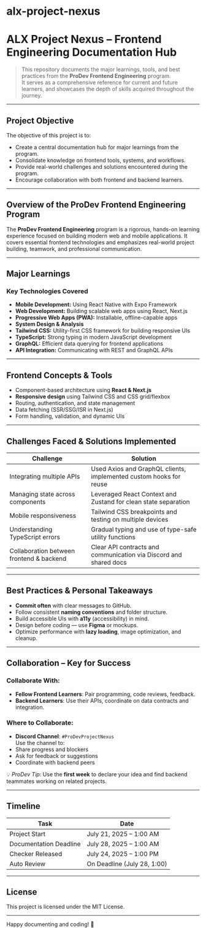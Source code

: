 # alx-project-nexus

# ALX Project Nexus – Frontend Engineering Documentation Hub

> This repository documents the major learnings, tools, and best practices from the **ProDev Frontend Engineering** program.  
It serves as a comprehensive reference for current and future learners, and showcases the depth of skills acquired throughout the journey.

---

## Project Objective

The objective of this project is to:
- Create a central documentation hub for major learnings from the program.
- Consolidate knowledge on frontend tools, systems, and workflows.
- Provide real-world challenges and solutions encountered during the program.
- Encourage collaboration with both frontend and backend learners.

---

## Overview of the ProDev Frontend Engineering Program

The **ProDev Frontend Engineering** program is a rigorous, hands-on learning experience focused on building modern web and mobile applications. It covers essential frontend technologies and emphasizes real-world project building, teamwork, and professional communication.

---

## Major Learnings

### Key Technologies Covered

- **Mobile Development:** Using React Native with Expo Framework
- **Web Development:** Building scalable web apps using React, Next.js
- **Progressive Web Apps (PWA):** Installable, offline-capable apps
- **System Design & Analysis**
- **Tailwind CSS:** Utility-first CSS framework for building responsive UIs
- **TypeScript:** Strong typing in modern JavaScript development
- **GraphQL:** Efficient data querying for frontend applications
- **API Integration:** Communicating with REST and GraphQL APIs

---

## Frontend Concepts & Tools

- Component-based architecture using **React & Next.js**
- **Responsive design** using Tailwind CSS and CSS grid/flexbox
- Routing, authentication, and state management
- Data fetching (SSR/SSG/ISR in Next.js)
- Form handling, validation, and dynamic UIs

---

## Challenges Faced & Solutions Implemented

| Challenge                                | Solution                                                                 |
|-----------------------------------------|--------------------------------------------------------------------------|
| Integrating multiple APIs               | Used Axios and GraphQL clients, implemented custom hooks for reuse       |
| Managing state across components        | Leveraged React Context and Zustand for clean state separation           |
| Mobile responsiveness                   | Tailwind CSS breakpoints and testing on multiple devices                 |
| Understanding TypeScript errors         | Gradual typing and use of type-safe utility functions                    |
| Collaboration between frontend & backend| Clear API contracts and communication via Discord and shared docs        |

---

## Best Practices & Personal Takeaways

- **Commit often** with clear messages to GitHub.
- Follow consistent **naming conventions** and folder structure.
- Build accessible UIs with **a11y** (accessibility) in mind.
- Design before coding — use **Figma** or mockups.
- Optimize performance with **lazy loading**, image optimization, and cleanup.

---

## Collaboration – Key for Success

### Collaborate With:

- **Fellow Frontend Learners**: Pair programming, code reviews, feedback.
- **Backend Learners**: Use their APIs, coordinate on data contracts and integration.

### Where to Collaborate:
- **Discord Channel**: `#ProDevProjectNexus`  
Use the channel to:
- Share progress and blockers  
- Ask for feedback or suggestions  
- Coordinate with backend peers  

💡 *ProDev Tip*: Use the **first week** to declare your idea and find backend teammates working on related projects.

---

## Timeline

| Task                       | Date                        |
|----------------------------|-----------------------------|
| Project Start              | July 21, 2025 – 1:00 AM     |
| Documentation Deadline     | July 28, 2025 – 1:00 AM     |
| Checker Released           | July 24, 2025 – 1:00 PM     |
| Auto Review                | On Deadline (July 28, 1:00) |

---

## License

This project is licensed under the MIT License.

---

Happy documenting and coding! 🚀